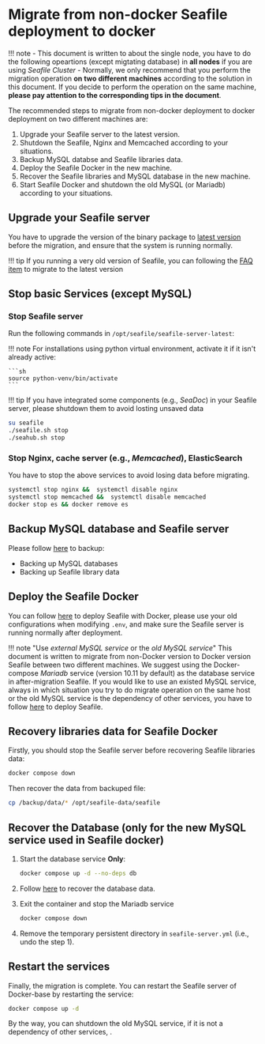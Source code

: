 # Migrate from non-docker Seafile deployment to docker

!!! note
    - This document is written to about the single node, you have to do the following opeartions (except migtating database) in **all nodes** if you are using *Seafile Cluster*
    - Normally, we only recommend that you perform the migration operation **on two different machines** according to the solution in this document. If you decide to perform the operation on the same machine, **please pay attention to the corresponding tips in the document**.

The recommended steps to migrate from non-docker deployment to docker deployment on two different machines are:

1. Upgrade your Seafile server to the latest version.
2. Shutdown the Seafile, Nginx and Memcached according to your situations.
3. Backup MySQL databse and Seafile libraries data.
4. Deploy the Seafile Docker in the new machine.
5. Recover the Seafile libraries and MySQL database in the new machine.
6. Start Seafile Docker and shutdown the old MySQL (or Mariadb) according to your situations.

## Upgrade your Seafile server

You have to upgrade the version of the binary package to [latest version](../upgrade/upgrade_notes_for_12.0.x.md) before the migration, and ensure that the system is running normally. 

!!! tip
    If you running a very old version of Seafile, you can following the [FAQ item](https://cloud.seatable.io/dtable/external-links/7b976c85f504491cbe8e/?tid=0000&vid=0000&row-id=VYQI9DJfRmCv5NggcX4f0Q) to migrate to the latest version

## Stop basic Services (except MySQL)

### Stop Seafile server
Run the following commands in `/opt/seafile/seafile-server-latest`:

!!! note
    For installations using python virtual environment, activate it if it isn't already active:

    ```sh
    source python-venv/bin/activate
    ```

!!! tip
    If you have integrated some components (e.g., *SeaDoc*) in your Seafile server, please shutdown them to avoid losting unsaved data

```sh
su seafile
./seafile.sh stop
./seahub.sh stop
```

### Stop Nginx, cache server (e.g., *Memcached*), ElasticSearch

You have to stop the above services to avoid losing data before migrating.

```sh
systemctl stop nginx &&  systemctl disable nginx
systemctl stop memcached &&  systemctl disable memcached
docker stop es && docker remove es
```

## Backup MySQL database and Seafile server

Please follow [here](../administration/backup_recovery.md#backup-and-restore-for-binary-package-based-deployment) to backup:

- Backing up MySQL databases
- Backing up Seafile library data


## Deploy the Seafile Docker

You can follow [here](./overview.md#single-node-deployment) to deploy Seafile with Docker, please use your old configurations when modifying `.env`, and make sure the Seafile server is running normally after deployment.

!!! note "Use *external MySQL service* or the *old MySQL service*"
    This document is written to migrate from non-Docker version to Docker version Seafile between two different machines. We suggest using the Docker-compose *Mariadb* service (version 10.11 by default) as the database service in after-migration Seafile. If you would like to use an existed MySQL service, always in which situation you try to do migrate operation on the same host or the old MySQL service is the dependency of other services, you have to follow [here](./setup_with_an_existing_mysql_server.md) to deploy Seafile.

## Recovery libraries data for Seafile Docker

Firstly, you should stop the Seafile server before recovering Seafile libraries data:

```sh
docker compose down
```

Then recover the data from backuped file:

```sh
cp /backup/data/* /opt/seafile-data/seafile
```

## Recover the Database (only for the new MySQL service used in Seafile docker)

1. Start the database service **Only**:

    ```sh
    docker compose up -d --no-deps db
    ```

2. Follow [here](../administration/backup_recovery.md#restore-the-databases_1) to recover the database data.

3. Exit the container and stop the Mariadb service

    ```sh
    docker compose down
    ```

4. Remove the temporary persistent directory in `seafile-server.yml` (i.e., undo the step 1).

## Restart the services

Finally, the migration is complete. You can restart the Seafile server of Docker-base by restarting the service:

```sh
docker compose up -d
```

By the way, you can shutdown the old MySQL service, if it is not a dependency of other services, .
